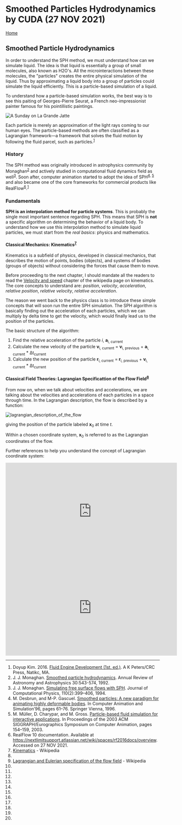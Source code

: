 # Smoothed Particles Hydrodynamics by CUDA (27 NOV 2021)
[Home](../README.md)

## Smoothed Particle Hydrodynamics

In order to understand the SPH method, we must understand how can we simulate liquid. The idea is that liquid is essentially a group of small molecules, also known as H2O's. All the microinteractions between these molecules, the "particles" creates the entire physical simulation of the liquid. Thus by approximating a liquid body into a group of particles could simulate the liquid efficiently. This is a particle-based simulation of a liquid.

To understand how a particle-based simulation works, the best way is to see this paiting of Georges-Pierre Seurat, a French neo-impressionist painter famous for his pointillistic paintings.

![A Sunday on La Grande Jatte](https://upload.wikimedia.org/wikipedia/commons/thumb/7/7d/A_Sunday_on_La_Grande_Jatte%2C_Georges_Seurat%2C_1884.jpg/1280px-A_Sunday_on_La_Grande_Jatte%2C_Georges_Seurat%2C_1884.jpg)

Each particle is merely an approximation of the light rays coming to our human eyes. The particle-based methods are often classified as a Lagrangian framework—a framework that solves the fluid motion by following the fluid parcel, such as particles.<sup>[1](#footnote_1)</sup>

### History

The SPH method was originally introduced in astrophysics community by Monaghan<sup>[2](#footnote_2)</sup> and actively studied in computational fluid dynamics field as well<sup>[3](#footnote_3)</sup>. Soon after, computer animation started to adopt the idea of SPH<sup>[4](#footnote_4), [5](#footnote_5)</sup> and also became one of the core frameworks for commercial products like RealFlow<sup>[6](#footnote_6)</sup>.<sup>[1](#footnote_1)</sup>

### Fundamentals

**SPH is an interpolation method for particle systems**. This is probably the single most important sentence regarding SPH. This means that SPH is **not** a specific algorithm on determining the behavior of a liquid body. To understand how we use this interpolation method to simulate liquid particles, we must start from the *real basics*: physics and mathematics.

#### Classical Mechanics: Kinematics<sup>[7](#footnote_7)</sup>

Kinematics is a subfield of physics, developed in classical mechanics, that describes the motion of points, bodies (objects), and systems of bodies (groups of objects) without considering the forces that cause them to move.

Before proceeding to the next chapter, I should mandate all the readers to read the [Velocity and speed](https://en.wikipedia.org/wiki/Kinematics#Velocity_and_speed) chapter of the wikipedia page on kinematics. The core concepts to understand are: *position*, *velocity*, *acceleration*, *relative position*, *relative velocity*, *relative acceleration*.

The reason we went back to the physics class is to introduce these simple concepts that will soon run the entire SPH simulation. The SPH algorithm is basically finding out the acceleration of each particles, which we can multiply by delta time to get the velocity, which would finally lead us to the position of the particles.

The basic structure of the algorithm:

1. Find the relative acceleration of the particle *i*, **a**<sub>i, current</sub>
2. Calculate the new velocity of the particle **v**<sub>i, current</sub> = **v**<sub>i, previous</sub> + **a**<sub>i, current</sub> * &Delta;t<sub>current</sub>
3. Calculate the new position of the particle **r**<sub>i, current</sub> = **r**<sub>i, previous</sub> + **v**<sub>i, current</sub> * &Delta;t<sub>current</sub>

#### Classical Field Theories: Lagrangian Specificattion of the Flow Field<sup>[8](#footnote_8)</sup>

From now on, when we talk about velocities and accelerations, we are talking about the velocities and accelerations of each particles in a space through time. In the Lagrangian description, the flow is described by a function:

![lagrangian_description_of_the_flow](https://wikimedia.org/api/rest_v1/media/math/render/svg/325c42def30a6edd2cebea1ea5cc1616acd6f8af)

giving the position of the particle labeled **x**<sub>0</sub> at time *t*.

Within a chosen coordinate system, **x**<sub>0</sub> is referred to as the Lagrangian coordinates of the flow.

Further references to help you understand the concept of Lagrangian coordinate system:

<iframe width="560" height="315" src="https://www.youtube.com/embed/hQ4UNu1P2kw" title="YouTube video player" frameborder="0" allow="accelerometer; autoplay; clipboard-write; encrypted-media; gyroscope; picture-in-picture" allowfullscreen></iframe>

<iframe width="560" height="315" src="https://www.youtube.com/embed/plkDAEx80bQ" title="YouTube video player" frameborder="0" allow="accelerometer; autoplay; clipboard-write; encrypted-media; gyroscope; picture-in-picture" allowfullscreen></iframe>

---

<ol>
<li id="footnote_1">Doyup Kim. 2016. <a href="https://fluidenginedevelopment.org/">Fluid Engine Development (1st. ed.)</a>. A K Peters/CRC Press, Natikc, MA.</li>
<li id="footnote_2">J. J. Monaghan. <a href="https://www.annualreviews.org/doi/abs/10.1146/annurev.aa.30.090192.002551">Smoothed particle hydrodynamics</a>. Annual Review of Astronomy and Astrophysics 30:543-574, 1992.</li>
<li id="footnote_3">J. J. Monaghan. <a href="https://www.sciencedirect.com/science/article/pii/S0021999184710345">Simulating free surface flows with SPH</a>. Journal of Computational Physics, 110(2):399–406, 1994.</li>
<li id="footnote_4"> M. Desbrun, and M-P. Gascuel. <a href="https://hal.inria.fr/inria-00537534/document">Smoothed particles: A new paradigm for animating highly deformable bodies</a>. In Computer Animation and Simulation’96, pages 61–76. Springer Vienna, 1996.</li>
<li id="footnote_5">M. Müller, D. Charypar, and M. Gross. <a href="https://matthias-research.github.io/pages/publications/sca03.pdf">Particle-based fluid simulation for interactive applications</a>. In Proceedings of the 2003 ACM SIGGRAPH/Eurographics Symposium on Computer Animation, pages 154–159, 2003.</li>
<li id="footnote_6">RealFlow 10 documentation. Available at <a href="https://nextlimitsupport.atlassian.net/wiki/spaces/rf2016docs/overview">https://nextlimitsupport.atlassian.net/wiki/spaces/rf2016docs/overview</a>. Accessed on 27 NOV 2021.</li>
<li id="footnote_7"><a href="https://en.wikipedia.org/wiki/Kinematics">Kinematics</a> - Wikipedia<li>
<li id="footnote_8"><a href="https://en.wikipedia.org/wiki/Lagrangian_and_Eulerian_specification_of_the_flow_field">Lagrangian and Eulerian specification of the flow field</a> - Wikipedia<li>
<li id="footnote_9"><li>
<li id="footnote_10"><li>
<li id="footnote_11"><li>
<li id="footnote_12"><li>
<li id="footnote_13"><li>
</ol>